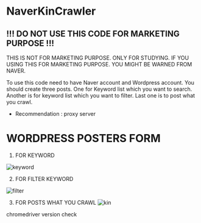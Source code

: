# NaverKinCrawler

!!! DO NOT USE THIS CODE FOR MARKETING PURPOSE !!!
------------------------------------------------------
THIS IS NOT FOR MARKETING PURPOSE. ONLY FOR STUDYING.
IF YOU USING THIS FOR MARKETING PURPOSE. YOU MIGHT BE WARNED FROM NAVER.


To use this code need to have Naver account and Wordpress account.
You should create three posts. One for Keyword list which you want to search. Another is for keyword list which you want to filter. Last one is to post what you crawl.

- Recommendation : proxy server

# WORDPRESS POSTERS FORM
1. FOR KEYWORD

![keyword](https://user-images.githubusercontent.com/54221681/138229036-6daa7c2f-4cc1-42b8-9000-d1f81510d054.png)

2. FOR FILTER KEYWORD

![filter](https://user-images.githubusercontent.com/54221681/138229028-bb5390d4-c3e9-483d-850c-6849e9b200c0.png)

3. FOR POSTS WHAT YOU CRAWL
![kin](https://user-images.githubusercontent.com/54221681/138229047-8dd9dd2b-69ae-4fa1-86d3-4a21bb0a3435.PNG)


chromedriver version check
